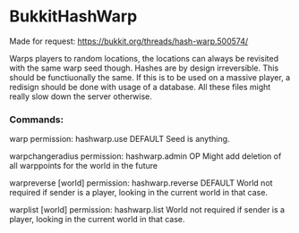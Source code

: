 # BukkitHashWarp
 
Made for request:
https://bukkit.org/threads/hash-warp.500574/

Warps players to random locations, the locations can always be revisited with the same warp seed though.
Hashes are by design irreversible. This should be functiuonally the same.
If this is to be used on a massive player, a redisign should be done with usage of a database. All these files might really slow down the server otherwise.

### Commands:
warp <seed>
permission: hashwarp.use DEFAULT
Seed is anything.

warpchangeradius <world> <newradius>
permission: hashwarp.admin OP
Might add deletion of all warppoints for the world in the future

warpreverse <X> <Z> [world]
permission: hashwarp.reverse DEFAULT
World not required if sender is a player, looking in the current world in that case.

warplist [world]
permission: hashwarp.list
World not required if sender is a player, looking in the current world in that case.
